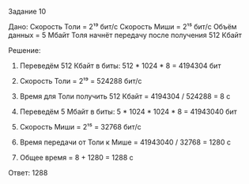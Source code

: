Задание 10

Дано:
Скорость Толи = 2¹⁹ бит/с
Скорость Миши = 2¹⁵ бит/с
Объём данных = 5 Мбайт
Толя начнёт передачу после получения 512 Кбайт

Решение:

1. Переведём 512 Кбайт в биты:
512 * 1024 * 8 = 4194304 бит


2. Скорость Толи = 2¹⁹ = 524288 бит/с


3. Время для Толи получить 512 Кбайт = 4194304 / 524288 = 8 с


4. Переведём 5 Мбайт в биты:
5 * 1024 * 1024 * 8 = 41943040 бит


5. Скорость Миши = 2¹⁵ = 32768 бит/с


6. Время передачи от Толи к Мише = 41943040 / 32768 = 1280 с


7. Общее время = 8 + 1280 = 1288 с



Ответ: 1288

